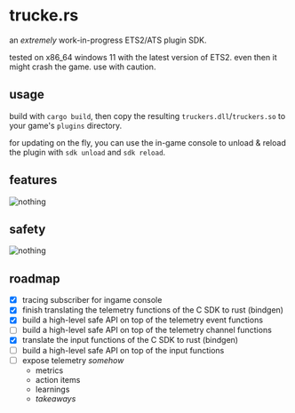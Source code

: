 # trucke.rs

an _extremely_ work-in-progress ETS2/ATS plugin SDK.

tested on x86_64 windows 11 with the latest version of ETS2.
even then it might crash the game. use with caution.

## usage

build with `cargo build`, then copy the resulting `truckers.dll`/`truckers.so` to your game's `plugins` directory.

for updating on the fly, you can use the in-game console to unload & reload the plugin with `sdk unload` and `sdk reload`.

## features

![nothing](https://github.com/backwardspy/truckers/assets/289746/7b505a37-8a33-4bff-9481-8540b0d627b7)

## safety

![nothing](https://github.com/backwardspy/truckers/assets/289746/7b505a37-8a33-4bff-9481-8540b0d627b7)

## roadmap

- [x] tracing subscriber for ingame console
- [x] finish translating the telemetry functions of the C SDK to rust (bindgen)
- [x] build a high-level safe API on top of the telemetry event functions
- [ ] build a high-level safe API on top of the telemetry channel functions
- [x] translate the input functions of the C SDK to rust (bindgen)
- [ ] build a high-level safe API on top of the input functions
- [ ] expose telemetry _somehow_
  - metrics
  - action items
  - learnings
  - _takeaways_
